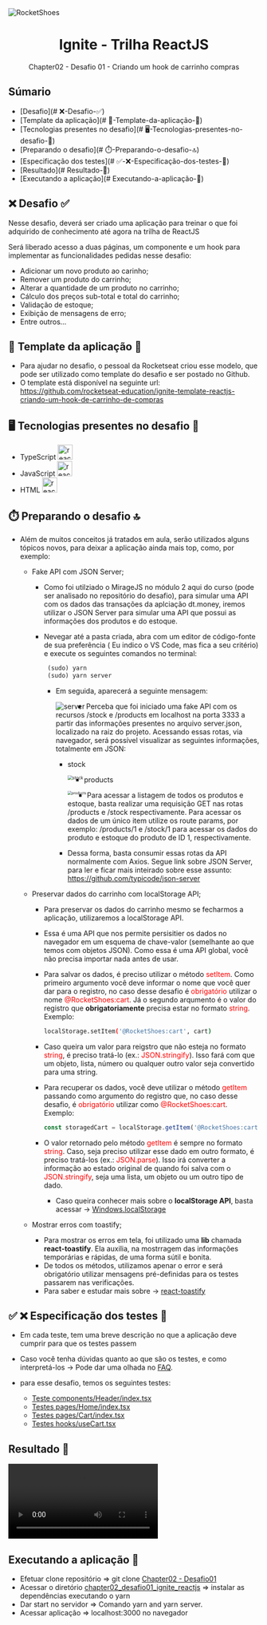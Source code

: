 <img alt="RocketShoes" title="RocketShoes" src="src/assets/images/Rocketshoes.svg" align="center">

<h1 align="center">
  Ignite - Trilha ReactJS
</h2>

<p align="center">
  Chapter02 - Desafio 01 - Criando um hook de carrinho compras
</p>

## Súmario


* [Desafio](# ❌-Desafio-✅) 
* [Template da aplicação](# 📲-Template-da-aplicação-📌)
* [Tecnologias presentes no desafio](# 🖥️-Tecnologias-presentes-no-desafio-📝)
* [Preparando o desafio](# ⏱️-Preparando-o-desafio-🔝)
* [Especificação dos testes](# ✅-❌-Especificação-dos-testes-🚦)
* [Resultado](# Resultado-🏅)
* [Executando a aplicação](# Executando-a-aplicação-🚀)



## ❌ Desafio ✅

Nesse desafio, deverá ser criado uma aplicação para treinar o que foi adquirido de conhecimento até agora na trilha de ReactJS

Será liberado acesso a duas páginas, um componente e um hook para implementar as funcionalidades pedidas nesse desafio:

- Adicionar um novo produto ao carinho;
- Remover um produto do carrinho;
- Alterar a quantidade de um produto no carrinho;
- Cálculo dos preços sub-total e total do carrinho;
- Validação de estoque;
- Exibição de mensagens de erro;
- Entre outros...



## 📲 Template da aplicação 📌

* Para ajudar no desafio, o pessoal da Rocketseat criou esse modelo, que pode ser utilizado como template do desafio e ser postado no Github.
* O template está disponível na seguinte url: https://github.com/rocketseat-education/ignite-template-reactjs-criando-um-hook-de-carrinho-de-compras



## 🖥️ Tecnologias presentes no desafio 📝

* TypeScript <img src="src/assets/typescript-original.svg" alt="react-original" width="30px" />
* JavaScript <img src="src/assets/javascript-original.svg" alt="react-original" width="30px" />
* HTML <img src="src/assets/html5-original.svg" alt="react-original" width="30px" />



## ⏱️ Preparando o desafio 🔝

* Além de muitos conceitos já tratados em aula, serão utilizados alguns tópicos novos, para deixar a aplicação ainda mais top, como, por exemplo: 

  * Fake API com JSON Server;

    * Como foi utilziado o MirageJS no módulo 2 aqui do curso (pode ser analisado no repositório do desafio), para simular uma API com os dados das transações da aplciação dt.money, iremos utilizar o JSON Server para simular uma API que possui as informações dos produtos e do estoque.

    * Nevegar até a pasta criada, abra com um editor de código-fonte de sua preferência ( Eu indico o VS Code, mas fica a seu critério) e execute os seguintes comandos no terminal:

      ``` tex
       (sudo) yarn
       (sudo) yarn server
      ```

      * Em seguida, aparecerá a seguinte mensagem: 

        <img src="src/assets/images/server.png" alt="server" align="left" />
      
        
      
      * Perceba que foi iniciado uma fake API com os recursos /stock e /products em localhost na porta 3333 a partir das informações presentes no arquivo server.json, localizado na raiz do projeto. Acessando essas rotas, via navegador, será possível visualizar as seguintes informações, totalmente em JSON: 
        
      
        * stock
      
          <img src="src/assets/images/stock.png" alt="stock" style="zoom: 60%" align="left" />
      
          
      
        * products
      
          <img src="src/assets/images/products.png" alt="products" style="zoom:50%;" align="left" />
      
          
      
        * Para acessar a listagem de todos os produtos e estoque, basta realizar uma requisição GET nas rotas /products e /stock respectivamente. Para acessar os dados de um único item utilize os route params, por exemplo: /products/1 e /stock/1 para acessar os dados do produto e estoque do produto de ID 1, respectivamente.
          
        * Dessa forma, basta consumir essas rotas da API normalmente com Axios. Segue link sobre JSON Server, para ler e ficar mais inteirado sobre esse assunto: https://github.com/typicode/json-server
        
          
    
  * Preservar dados do carrinho com localStorage API;
  
    * Para preservar os dados do carrinho mesmo se fecharmos a aplicação, utilizaremos a localStorage API.
  
    * Essa é uma API que nos permite persisitier os dados no navegador em um esquema de chave-valor (semelhante ao que temos com objetos JSON). Como essa é uma API global, você não precisa importar nada antes de usar.
  
    * Para salvar os dados, é preciso utilizar o método <span style="color:red">setItem</span>. Como primeiro argumento você deve informar o nome que você quer dar para o registro, no caso desse desafio é  <span style="color:red">obrigatório</span>  utilizar o nome <span style="color:red">@RocketShoes:cart</span>. Já o segundo 
      arqumento é o valor do registro que **obrigatoriamente** precisa estar no formato <span style="color:red">string</span>. Exemplo: 
  
      ```bash
      localStorage.setItem('@RocketShoes:cart', cart)
      ```
  
      
  
    * Caso queira um valor para reigstro que não esteja no formato <span style="color:red">string</span>, é preciso tratá-lo (ex.: <span style="color:red">JSON.stringify</span>). Isso fará com que um objeto, lista, número ou qualquer outro valor seja convertido para uma string.
  
    * Para recuperar os dados, você deve utilizar o método <span style="color:red">getItem</span> passando como argumento do registro que, no caso desse desafio, é <span style="color:red">obrigatório</span> utilizar como <span style="color:red">@RocketShoes:cart</span>.  Exemplo:
  
      ```javascript
      const storagedCart = localStorage.getItem('@RocketShoes:cart');
      ```
  
    * O valor retornado pelo método <span style="color:red">getItem</span> é sempre no formato <span style="color:red">string</span>. Caso, seja preciso utilizar esse dado em outro formato, é preciso tratá-los (ex.: <span style="color:red">JSON.parse</span>). Isso irá converter a informação ao estado original de quando foi salva com o <span style="color:red">JSON.stringify</span>, seja uma lista, um objeto ou um outro tipo de dado.
      
  
      * Caso queira conhecer mais sobre o **localStorage API**, basta acessar -> [Windows.localStorage](https://developer.mozilla.org/pt-BR/docs/Web/API/Window/localStorage) 
  
      
      
  
  * Mostrar erros com toastify;
  
    * Para mostrar os erros em tela, foi utilizado uma **lib** chamada **react-toastify**. Ela auxilia, na mostrragem das informações temporárias e rápidas, de uma forma sútil e bonita.
    * De todos os métodos, utilizamos apenar o error e será obrigatório utilizar mensagens pré-definidas para os testes passarem nas verificações.
    * Para saber e estudar mais sobre -> [react-toastify](https://github.com/fkhadra/react-toastify#readme)



## ✅ ❌ Especificação dos testes 🚦

* Em cada teste, tem uma breve descrição no que a aplicação deve cumprir para que os testes passem

* Caso você tenha dúvidas quanto ao que são os testes, e como interpretá-los -> Pode dar uma olhada no [FAQ](https://www.notion.so/FAQ-Desafios-ddd8fcdf2339436a816a0d9e45767664).

* para esse desafio, temos os seguintes testes:

  * [Teste components/Header/index.tsx](https://www.notion.so/Teste-components-Header-index-tsx-4c2e827e1b1246e9bbb4c63e6c4e7972)
  * [Testes pages/Home/index.tsx](https://www.notion.so/Testes-pages-Home-index-tsx-8c9b60a771684f60baf9b9c4de5aa8a9)
  * [Testes pages/Cart/index.tsx](https://www.notion.so/Testes-pages-Cart-index-tsx-20a8e0aa574b4a8a8a8a6462bc769094)
  * [Testes hooks/useCart.tsx](https://www.notion.so/Testes-hooks-useCart-tsx-ee1a6dd59bf74599aa8cc518bcda4a17)

  

## Resultado 🏅

<video src="/Users/brunnomanduca/Documents/repositórios/Rocketseat/Ignite/rocketseat_ignite_reactjs/desafios/chapter02_desafio_criando_um_hook_carrinho_compras/src/assets/RocketShoes.mp4"></video>



## Executando a aplicação 🚀

- Efetuar clone repositório => git clone [Chapter02 - Desafio01](https://github.com/BManduca/chapter02_desafio01_ignite_reactjs)
- Acessar o diretório [chapter02_desafio01_ignite_reactjs](https://github.com/BManduca/chapter02_desafio01_ignite_reactjs) => instalar as dependências executando o yarn
- Dar start no servidor => Comando yarn and yarn server.
- Acessar aplicação => localhost:3000 no navegador